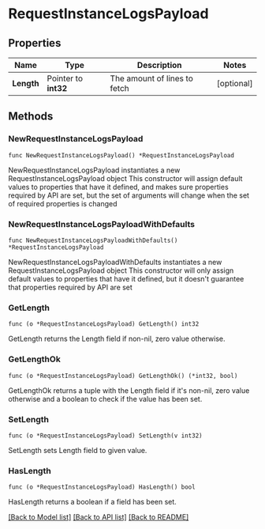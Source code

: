 # RequestInstanceLogsPayload

## Properties

Name | Type | Description | Notes
------------ | ------------- | ------------- | -------------
**Length** | Pointer to **int32** | The amount of lines to fetch | [optional] 

## Methods

### NewRequestInstanceLogsPayload

`func NewRequestInstanceLogsPayload() *RequestInstanceLogsPayload`

NewRequestInstanceLogsPayload instantiates a new RequestInstanceLogsPayload object
This constructor will assign default values to properties that have it defined,
and makes sure properties required by API are set, but the set of arguments
will change when the set of required properties is changed

### NewRequestInstanceLogsPayloadWithDefaults

`func NewRequestInstanceLogsPayloadWithDefaults() *RequestInstanceLogsPayload`

NewRequestInstanceLogsPayloadWithDefaults instantiates a new RequestInstanceLogsPayload object
This constructor will only assign default values to properties that have it defined,
but it doesn't guarantee that properties required by API are set

### GetLength

`func (o *RequestInstanceLogsPayload) GetLength() int32`

GetLength returns the Length field if non-nil, zero value otherwise.

### GetLengthOk

`func (o *RequestInstanceLogsPayload) GetLengthOk() (*int32, bool)`

GetLengthOk returns a tuple with the Length field if it's non-nil, zero value otherwise
and a boolean to check if the value has been set.

### SetLength

`func (o *RequestInstanceLogsPayload) SetLength(v int32)`

SetLength sets Length field to given value.

### HasLength

`func (o *RequestInstanceLogsPayload) HasLength() bool`

HasLength returns a boolean if a field has been set.


[[Back to Model list]](../README.md#documentation-for-models) [[Back to API list]](../README.md#documentation-for-api-endpoints) [[Back to README]](../README.md)


